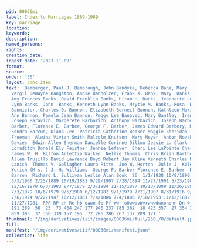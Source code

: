 ```yaml
---
pid: 00036mi
label: Index to Marriages 1869-1989
key: marriage
location: 
keywords: 
description: 
named_persons: 
rights: 
creation_date: 
ingest_date: '2023-11-09'
format: 
source: 
order: '36'
layout: cmhc_item
text: 'Bamberger, Paul J. Bambrough, John Bandyke, Rebecca Bane, Mary (Mrs. ) Bane,
  Vergil DeWayne Bangston, Annie Banholzer, Frank X. Bank, Mary  Banks, Ada C.  Banks,
  Amy Frances Banks, David Franklin Banks, Hiram H. Banks, Jeannette Lee Banks, Jody
  Lynn Banks, John  Banks, Kenneth Lynn Banks, Mrytie M. Banks, Rosa  Banks, W. H.
  Bannister, Charles 0. Bannon, Elizabeth Berneil Bannon, Kathleen Marie Bannon, Lydia
  Ann Bannon, Pamela Jean Bannon, Peggy Lee Banovec, Mary Bantley, Irene M. Bantley,
  Joseph Baravich, Margerete Barbarich, Anthony Barbarich, Joseph Barber, Annie J.
  Barber, Florence E. Barber, George F. Barber, James Edward Barbery, Mary Barbour,
  Sondra Barcus, Diana Lee  Patricia Catherine Booker Maggie Sheridan  W. J. McMahon  Jacob
  Freeman  Alwina Vivian Smith Malcolm Knutson  Mary Meyer  Anton Novak  Charles H.
  Davies  Edwin Allen Sherman Danielle Corinne Dillon Jessie L. Clark  Timothy Scott
  Loraditch Donald Ely Feistner Jennie Lefever  Sheri Lee LaPointe Charles W. Barrett
  James W. H. Bilton Arlettia Walker  Nellie Thomas  Chris Brian Bartholomew Anthony
  Allen Trujillo David Lawrence Boyd Robert Jay Kline Kenneth Charles Ehlenfeldt John
  Lanich  Thomas V. Gallagher Laura Pitts  Joe W. Horton  Julia J. Kolenc  Johanna
  Yurich (Mrs. ) J. H. Williams  George F. Barber Florence E. Barber  Reba Ryan  Patrick
  Barron  Richard L. Sullivan Leslie Alan Book  26  1/1/1938 10/8/1890 7/7/1892 7/5/1886
  3/3/1960 2/25/1889 10/19/1881 9/29/1907 2/28/1894 11/27/1901 5/23/1980 5/13/1903
  12/16/1978 6/3/1983 8/7/1879 2/3/1984 11/15/1887 10/13/1898 11/26/1896 12/27/1884
  7/3/1979 10/6/1979 9/5/1980 6/12/1982 9/1/1979 7/21/1907 8/31/1916 9/9/1896 4/13/1937
  7/6/1924 9/22/1947 10/12/1881 7/4/1886 7/4/1886 7/18/1953 11/12/1882 12/30/1954
  11/27/1981  RPP RP eH Re hb oawn fb Pf Ww  oOwwovWvrwnwdwnononn Dn © ~w  ~~ on  110
  191 289  58  25  73 404 247 177 940 237 785 362  18 425 357  27 354 229 831 873  251
  859 395  37 350 339 157 195  72 286 286 267 137 289 171 '
thumbnail: "/img/derivatives/iiif/images/00036mi/full/250,/0/default.jpg"
full: 
manifest: "/img/derivatives/iiif/00036mi/manifest.json"
collection: life
---
```

